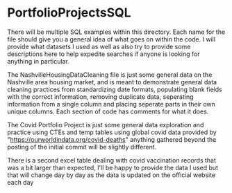 # PortfolioProjectsSQL

There will be multiple SQL examples within this directory. Each name for the file should give you a general idea of what goes on within the code. I will provide what datasets I used as well as  also try to provide some descriptions here to help expedite searches if anyone is looking for anything in particular.

The NashvilleHousingDataCleaning file is just some general data on the Nashville area housing market, and is meant to demonstrate general data cleaning practices from standardizing date formats, populating blank fields with the correct information, removing duplicate data, seperating information from a single column and placing seperate parts in their own unique columns. Each section of code has comments for what it does. 

 The Covid Portfolio Project is just some general data exploration and practice using CTEs and temp tables using global covid data provided by "https://ourworldindata.org/covid-deaths" anything gathered beyond the posting of the initial commit will be slightly different.

There is a second excel table dealing with covid vaccination records that was a bit larger than expected, I'll be happy to provide the data I used but that will change
day by day as the data is updated on the official website each day
